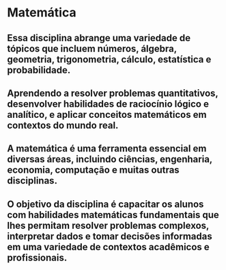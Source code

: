 # Matemática
## Essa disciplina abrange uma variedade de tópicos que incluem números, álgebra, geometria, trigonometria, cálculo, estatística e probabilidade. 
## Aprendendo a resolver problemas quantitativos, desenvolver habilidades de raciocínio lógico e analítico, e aplicar conceitos matemáticos em contextos do mundo real.
## A matemática é uma ferramenta essencial em diversas áreas, incluindo ciências, engenharia, economia, computação e muitas outras disciplinas.
## O objetivo da disciplina é capacitar os alunos com habilidades matemáticas fundamentais que lhes permitam resolver problemas complexos, interpretar dados e tomar decisões informadas em uma variedade de contextos acadêmicos e profissionais.
